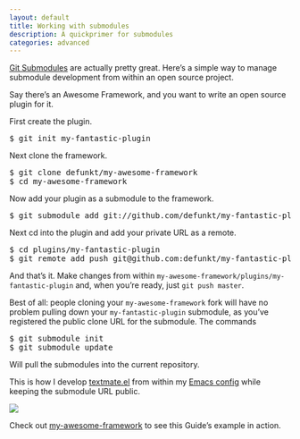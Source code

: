```yaml
---
layout: default
title: Working with submodules
description: A quickprimer for submodules
categories: advanced
---
```


[Git Submodules](http://web.archive.org/web/20090416025751/http://www.kernel.org/pub/software/scm/git/docs/git-submodule.html)
are actually pretty great. Here’s a simple way to manage submodule development
from within an open source project.

Say there’s an Awesome Framework, and you want to write an open source plugin for it.

First create the plugin.

<pre class="terminal">
$ git init my-fantastic-plugin
</pre>

Next clone the framework.

<pre class="terminal">
$ git clone defunkt/my-awesome-framework
$ cd my-awesome-framework
</pre>

Now add your plugin as a submodule to the framework.

<pre class="terminal">
$ git submodule add git://github.com/defunkt/my-fantastic-plugin.git plugins/my-fantastic-plugin
</pre>

Next cd into the plugin and add your private URL as a remote.

<pre class="terminal">
$ cd plugins/my-fantastic-plugin
$ git remote add push git@github.com:defunkt/my-fantastic-plugin.git
</pre>

And that’s it. Make changes from within `my-awesome-framework/plugins/my-fantastic-plugin`
and, when you’re ready, just `git push master`.

Best of all: people cloning your `my-awesome-framework` fork will have no
problem pulling down your `my-fantastic-plugin` submodule, as you’ve registered
the public clone URL for the submodule. The commands

<pre class="terminal">
$ git submodule init
$ git submodule update
</pre>

Will pull the submodules into the current repository.

This is how I develop [textmate.el](http://web.archive.org/web/20090416025751/http://github.com/defunkt/textmate.el)
from within my [Emacs config](http://web.archive.org/web/20090416025751/http://github.com/defunkt/emacs/tree/master/vendor)
while keeping the submodule URL public.

![](http://img.skitch.com/20081126-qrn7p5xwmsi65d4sxdt83bc9u7.png)

Check out [my-awesome-framework](http://web.archive.org/web/20090416025751/http://github.com/defunkt/my-awesome-framework)
to see this Guide’s example in action.